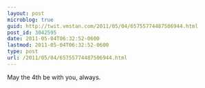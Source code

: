 ```yaml
---
layout: post
microblog: true
guid: http://twit.vmstan.com/2011/05/04/65755774487506944.html
post_id: 3042595
date: 2011-05-04T06:32:52-0600
lastmod: 2011-05-04T06:32:52-0600
type: post
url: /2011/05/04/65755774487506944.html
---
```

May the 4th be with you, always.
